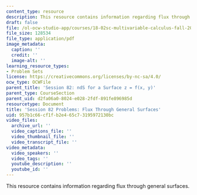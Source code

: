 ```yaml
---
content_type: resource
description: This resource contains information regarding flux through general surfaces.
draft: false
file: /ol-ocw-studio-app/courses/18-02sc-multivariable-calculus-fall-2010/957b1c66cf1fb2e465c73195972130bc_MIT18_02SC_pb_82_quest.pdf
file_size: 128534
file_type: application/pdf
image_metadata:
  caption: ''
  credit: ''
  image-alt: ''
learning_resource_types:
- Problem Sets
license: https://creativecommons.org/licenses/by-nc-sa/4.0/
ocw_type: OCWFile
parent_title: 'Session 82: ndS for a Surface z = f(x, y)'
parent_type: CourseSection
parent_uid: d2fa06a0-8024-e028-2fdf-891fe896985d
resourcetype: Document
title: 'Session 82 Problems: Flux Through General Surfaces'
uid: 957b1c66-cf1f-b2e4-65c7-3195972130bc
video_files:
  archive_url: ''
  video_captions_file: ''
  video_thumbnail_file: ''
  video_transcript_file: ''
video_metadata:
  video_speakers: ''
  video_tags: ''
  youtube_description: ''
  youtube_id: ''
---
```

This resource contains information regarding flux through general surfaces.